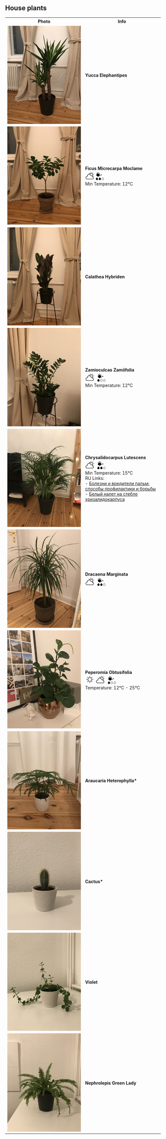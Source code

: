 ## House plants

<table>
  <tr>
    <th width="50%">Photo</th>
    <th>Info</th>
  </tr>
  <tr>
    <td><img src="./img/yucca_elephantipe.jpg" /></td>
    <td>
      <b>Yucca Elephantipes</b>
    </td>
  </tr>
  <tr>
    <td><img src="./img/ficus_microcarpa_moclame.jpg" /></td>
    <td>
      <b>Ficus Microcarpa Moclame</b><br />
      <img width="30" src="./img/sun_and_cloud.png" />
      <img width="27" src="./img/water2.png" /><br />
      Min Temperature: 12°C
    </td>
  </tr>
  <tr>
    <td><img src="./img/calathea_hybriden.jpg" /></td>
    <td>
      <b>Calathea Hybriden</b>
    </td>
  </tr>
  <tr>
    <td><img src="./img/zamioculcas_zamiifolia.jpg" /></td>
    <td>
      <b>Zamioculcas Zamiifolia</b><br />
      <img width="30" src="./img/sun_and_cloud.png" />
      <img width="27" src="./img/water1.png" style="margin-left: 5px" /><br />
      Min Temperature: 12°C
    </td>
  </tr>
  <tr>
    <td><img src="./img/chrysalidocarpus_lutescens.jpg" /></td>
    <td>
      <b>Chrysalidocarpus Lutescens</b><br />
      <img width="30" src="./img/sun_and_cloud.png" />
      <img width="27" src="./img/water2.png" style="margin-left: 5px" /><br />
      Min Temperature: 15°C<br />
      RU Links:<br />
      - <a href="https://agronomu.com/bok/1413-bolezni-i-vrediteli-palm-sposoby-profilaktiki-i-borby.html#h-id-5">Болезни и вредители пальм: способы профилактики и борьбы</a><br />
      - <a href="https://www.greeninfo.ru/indoor_plants/chrysalidocarpus.html/Forum/-/tID/7236">Белый налет на стебле хризалидокарпуса</a>
    </td>
  </tr>
  <tr>
    <td><img src="./img/dracaena_marginata.jpg" /></td>
    <td>
      <b>Dracaena Marginata</b><br />
      <img width="30" src="./img/sun_and_cloud.png" />
      <img width="27" src="./img/water2.png" style="margin-left: 5px" />
    </td>
  </tr>
  <tr>
    <td><img src="./img/peperomia_obtusifolia.jpg" /></td>
    <td>
      <b>Peperomia Obtusifolia</b><br />
      <img width="30" src="./img/sun.png" />
      <img width="30" src="./img/sun_and_cloud.png" />
      <img width="27" src="./img/water1.png" style="margin-left: 5px" /><br />
      Temperature: 12°C - 25°C
    </td>
  </tr>
  <tr>
    <td><img src="./img/araucaria_heterophylla.jpg" /></td>
    <td>
      <b>Araucaria Heterophylla*</b>
    </td>
  </tr>
  <tr>
    <td><img src="./img/cactus.jpg" /></td>
    <td>
      <b>Cactus*</b>
    </td>
  </tr>
  <tr>
    <td><img src="./img/violet.jpg" /></td>
    <td>
      <b>Violet</b>
    </td>
  </tr>
  <tr>
    <td><img src="./img/nephrolepis_green_lady.jpg" /></td>
    <td>
      <b>Nephrolepis Green Lady</b>
    </td>
  </tr>
</table>